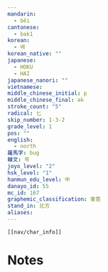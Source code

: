 ```yaml
---
mandarin:
  - běi
cantonese:
  - bak1
korean:
  - 배
korean_native: ""
japanese:
  - HOKU
  - HAI
japanese_nanori: ""
vietnamese:
middle_chinese_initial: p
middle_chinese_final: ək
stroke_count: "5"
radical: 匕
skip_number: 1-3-2
grade_level: 1
pos: ""
english:
  - north
羅馬字: bug
韓文: 북
joyo_level: "2"
hsk_level: "1"
hanmun_edu_level: 中
danayo_id: 55
mc_id: 167
graphemic_classification: 會意
stand_in: 北方
aliases:
---
```

```meta-bind-embed
[[nav/char_info]]
```

# Notes
